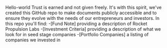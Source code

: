 Hello-world 
Trust is earned and not given freely. 
It's with this spirit, we've created this GitHub repo to make documents publicly accessible and to ensure they evolve with the needs of our entrepreneurs and investors.
In this repo you'll find: 
-[Fund Note] providing a description of Rocket Propulsion Labs
-[Investment Criteria] providing a description of what we look for in seed stage companies
-[Portfolio Companies] a listing of companies we invested in 

